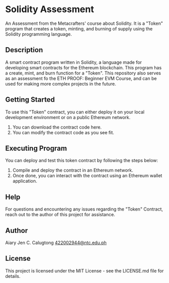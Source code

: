 # Solidity Assessment
An Assessment from the Metacrafters' course about Solidity. It is a "Token" program that creates a token, minting, and burning of supply using the Solidity programming language.

## Description
A smart contract program written in Solidity, a language made for developing smart contracts for the Ethereum blockchain. This program has a create, mint, and burn function for a "Token". This repository also serves as an assessment fo the ETH PROOF: Beginner EVM Course, and can be used for making more complex projects in the future.

## Getting Started
To use this "Token" contract, you can either deploy it on your local development environment or on a public Ethereum network.

1. You can download the contract code here.
2. You can modify the contract code as you see fit.

## Executing Program
You can deploy and test this token contract by following the steps below:

1. Compile and deploy the contract in an Ethereum network.
2. Once done, you can interact with the contract using an Ethereum wallet application.

## Help
For questions and encountering any issues regarding the "Token" Contract, reach out to the author of this project for assistance.

## Author
Aiary Jen C. Calugtong
422002944@ntc.edu.ph

## License
This project is licensed under the MIT License - see the LICENSE.md file for details.
